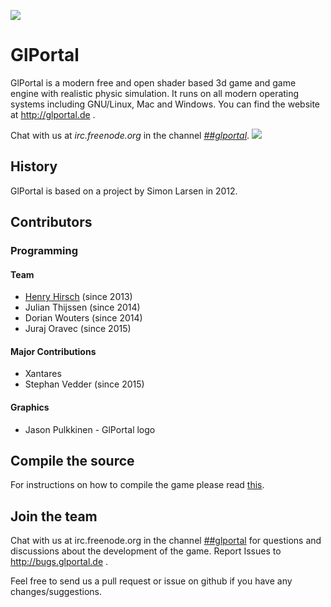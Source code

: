 <a href="https://jenkins.glportal.de/job/GlPortal/"><img src="https://jenkins.glportal.de/buildStatus/icon?job=GlPortal"></a>
# GlPortal
GlPortal is a modern free and open shader based 3d game and game engine with realistic physic simulation.
It runs on all modern operating systems including GNU/Linux, Mac and Windows.
You can find the website at http://glportal.de .

Chat with us at *irc.freenode.org* in the channel [*##glportal*](https://webchat.freenode.net/).
<img src="http://glportal.de/glportal.gif">

## History 
GlPortal is based on a project by Simon Larsen in 2012.
## Contributors
### Programming
#### Team
- [Henry Hirsch](http://w3-net.de/) (since 2013)
- Julian Thijssen (since 2014)
- Dorian Wouters (since 2014)
- Juraj Oravec (since 2015)


#### Major Contributions
- Xantares
- Stephan Vedder (since 2015)

#### Graphics
- Jason Pulkkinen - GlPortal logo

## Compile the source
For instructions on how to compile the game please read [this](COMPILE.md).
## Join the team
Chat with us at irc.freenode.org in the channel [##glportal](https://webchat.freenode.net/)
for questions and discussions about the development of the game.
Report Issues to http://bugs.glportal.de .

Feel free to send us a pull request or issue on github if you have any changes/suggestions.
